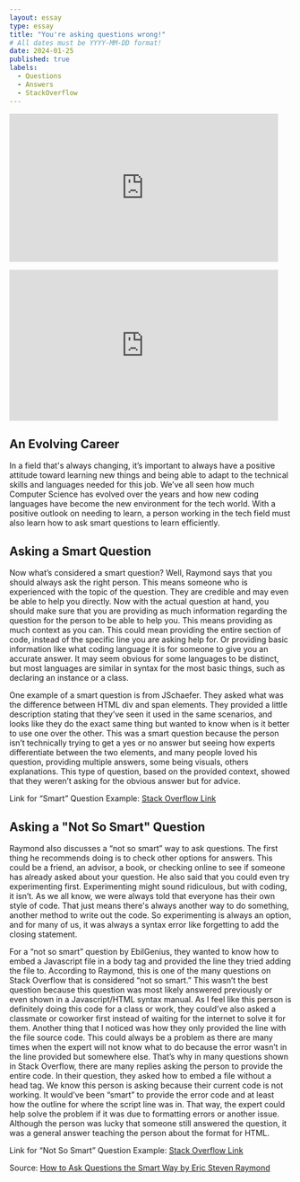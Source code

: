 ```yaml
---
layout: essay
type: essay
title: "You're asking questions wrong!"
# All dates must be YYYY-MM-DD format!
date: 2024-01-25
published: true
labels:
  - Questions
  - Answers
  - StackOverflow
---
```


<iframe src="https://giphy.com/embed/d3mlE7uhX8KFgEmY" width="480" height="264" frameBorder="0" class="giphy-embed" allowFullScreen></iframe><p><a href="https://giphy.com/gifs/culture--think-hmm-d3mlE7uhX8KFgEmY"></a></p>

<iframe src="https://giphy.com/embed/5zQpI3kbBURybqS5lQ" width="480" height="269" frameBorder="0" class="giphy-embed" allowFullScreen></iframe><p><a href="https://giphy.com/gifs/cbs-bob-hearts-abishola-5zQpI3kbBURybqS5lQ"></a></p>

## An Evolving Career
In a field that's always changing, it’s important to always have a positive attitude toward learning new things and being able to adapt to the technical skills and languages needed for this job. We’ve all seen how much Computer Science has evolved over the years and how new coding languages have become the new environment for the tech world. With a positive outlook on needing to learn, a person working in the tech field must also learn how to ask smart questions to learn efficiently.

## Asking a Smart Question
Now what’s considered a smart question? Well, Raymond says that you should always ask the right person. This means someone who is experienced with the topic of the question. They are credible and may even be able to help you directly. Now with the actual question at hand, you should make sure that you are providing as much information regarding the question for the person to be able to help you. This means providing as much context as you can. This could mean providing the entire section of code, instead of the specific line you are asking help for. Or providing basic information like what coding language it is for someone to give you an accurate answer. It may seem obvious for some languages to be distinct, but most languages are similar in syntax for the most basic things, such as declaring an instance or a class. 

One example of a smart question is from JSchaefer. They asked what was the difference between HTML div and span elements. They provided a little description stating that they’ve seen it used in the same scenarios, and looks like they do the exact same thing but wanted to know when is it better to use one over the other. This was a smart question because the person isn’t technically trying to get a yes or no answer but seeing how experts differentiate between the two elements, and many people loved his question, providing multiple answers, some being visuals, others explanations. This type of question, based on the provided context, showed that they weren’t asking for the obvious answer but for advice.

Link for “Smart” Question Example: <a href="https://stackoverflow.com/questions/183532/what-is-the-difference-between-html-div-and-span-elements/183536#183536"> Stack Overflow Link </a>

## Asking a "Not So Smart" Question
Raymond also discusses a “not so smart” way to ask questions. The first thing he recommends doing is to check other options for answers. This could be a friend, an advisor, a book, or checking online to see if someone has already asked about your question. He also said that you could even try experimenting first. Experimenting might sound ridiculous, but with coding, it isn’t. As we all know, we were always told that everyone has their own style of code. That just means there's always another way to do something, another method to write out the code. So experimenting is always an option, and for many of us, it was always a syntax error like forgetting to add the closing statement.  

For a “not so smart” question by EbilGenius, they wanted to know how to embed a Javascript file in a body tag and provided the line they tried adding the file to. According to Raymond, this is one of the many questions on Stack Overflow that is considered “not so smart.” This wasn’t the best question because this question was most likely answered previously or even shown in a Javascript/HTML syntax manual. As I feel like this person is definitely doing this code for a class or work, they could’ve also asked a classmate or coworker first instead of waiting for the internet to solve it for them. Another thing that I noticed was how they only provided the line with the file source code. This could always be a problem as there are many times when the expert will not know what to do because the error wasn’t in the line provided but somewhere else. That’s why in many questions shown in Stack Overflow, there are many replies asking the person to provide the entire code. In their question, they asked how to embed a file without a head tag. We know this person is asking because their current code is not working. It would’ve been “smart” to provide the error code and at least how the outline for where the script line was in. That way, the expert could help solve the problem if it was due to formatting errors or another issue. Although the person was lucky that someone still answered the question, it was a general answer teaching the person about the format for HTML. 

Link for “Not So Smart” Question Example: <a href="https://stackoverflow.com/search?q=answers%3A0+%5Btag%5D+javascript"> Stack Overflow Link </a>

Source: <a href="http://www.catb.org/esr/faqs/smart-questions.html"> How to Ask Questions the Smart Way by Eric Steven Raymond </a>

